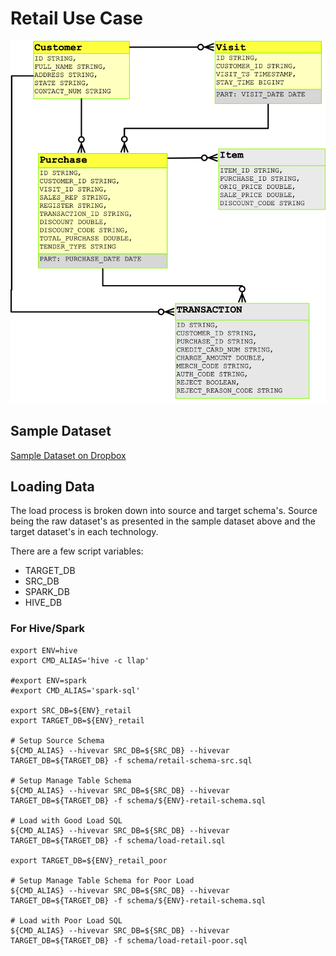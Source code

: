 # Retail Use Case

![Data Model](./schema/data-model.png)

## Sample Dataset

[Sample Dataset on Dropbox](https://www.dropbox.com/s/d8h421unl78mtlg/retail_data.zip?dl=0)

## Loading Data

The load process is broken down into source and target schema's.  Source being the raw dataset's as presented in the sample dataset above and the target dataset's in each technology.

There are a few script variables:
- TARGET_DB
- SRC_DB
- SPARK_DB
- HIVE_DB

### For Hive/Spark
```
export ENV=hive
export CMD_ALIAS='hive -c llap'

#export ENV=spark
#export CMD_ALIAS='spark-sql'

export SRC_DB=${ENV}_retail
export TARGET_DB=${ENV}_retail

# Setup Source Schema
${CMD_ALIAS} --hivevar SRC_DB=${SRC_DB} --hivevar TARGET_DB=${TARGET_DB} -f schema/retail-schema-src.sql

# Setup Manage Table Schema
${CMD_ALIAS} --hivevar SRC_DB=${SRC_DB} --hivevar TARGET_DB=${TARGET_DB} -f schema/${ENV}-retail-schema.sql

# Load with Good Load SQL
${CMD_ALIAS} --hivevar SRC_DB=${SRC_DB} --hivevar TARGET_DB=${TARGET_DB} -f schema/load-retail.sql

export TARGET_DB=${ENV}_retail_poor

# Setup Manage Table Schema for Poor Load
${CMD_ALIAS} --hivevar SRC_DB=${SRC_DB} --hivevar TARGET_DB=${TARGET_DB} -f schema/${ENV}-retail-schema.sql

# Load with Poor Load SQL
${CMD_ALIAS} --hivevar SRC_DB=${SRC_DB} --hivevar TARGET_DB=${TARGET_DB} -f schema/load-retail-poor.sql



```
